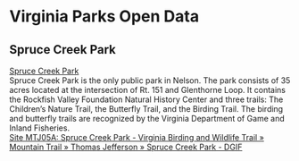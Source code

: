# Virginia Parks Open Data  


## Spruce Creek Park
[Spruce Creek Park](http://www.rockfishvalley.org/blog/spruce-creek-park/)  
Spruce Creek Park is the only public park in Nelson. The park consists of 35 acres located at the intersection of Rt. 151 and Glenthorne Loop. It contains the Rockfish Valley Foundation Natural History Center and three trails: The Children’s Nature Trail, the Butterfly Trail, and the Birding Trail. The birding and butterfly trails are recognized by the Virginia Department of Game and Inland Fisheries.  
[Site MTJ05A: Spruce Creek Park - Virginia Birding and Wildlife Trail &raquo; Mountain Trail &raquo; Thomas Jefferson &raquo; Spruce Creek Park - DGIF](http://www.dgif.virginia.gov/vbwt/site.asp?trail=2&loop=MTJ&site=MTJ05A)  

